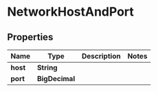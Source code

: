 

# NetworkHostAndPort


## Properties

| Name | Type | Description | Notes |
|------------ | ------------- | ------------- | -------------|
|**host** | **String** |  |  |
|**port** | **BigDecimal** |  |  |



